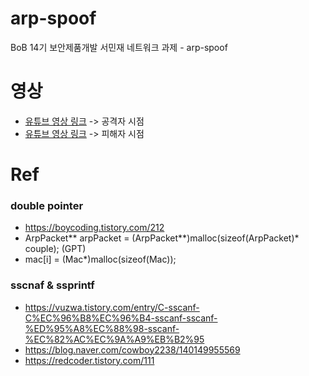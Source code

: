 # arp-spoof
BoB 14기 보안제품개발 서민재 네트워크 과제 - arp-spoof


# 영상
- [유튜브 영상 링크](https://youtu.be/xqrNS3JexEY) -> 공격자 시점
- [유튜브 영상 링크](https://youtu.be/45pjVJ7BuZc) -> 피해자 시점




# Ref
### double pointer
- https://boycoding.tistory.com/212
- ArpPacket** arpPacket = (ArpPacket**)malloc(sizeof(ArpPacket)* couple); (GPT)
- mac[i] = (Mac*)malloc(sizeof(Mac));


### sscnaf & ssprintf
- https://vuzwa.tistory.com/entry/C-sscanf-C%EC%96%B8%EC%96%B4-sscanf-sscanf-%ED%95%A8%EC%88%98-sscanf-%EC%82%AC%EC%9A%A9%EB%B2%95
- https://blog.naver.com/cowboy2238/140149955569
- https://redcoder.tistory.com/111


